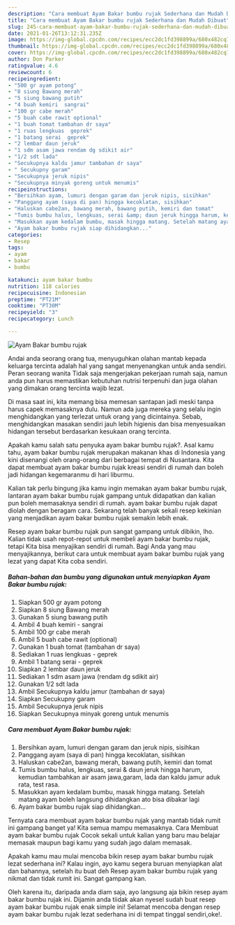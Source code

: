 ```yaml
---
description: "Cara membuat Ayam Bakar bumbu rujak Sederhana dan Mudah Dibuat"
title: "Cara membuat Ayam Bakar bumbu rujak Sederhana dan Mudah Dibuat"
slug: 245-cara-membuat-ayam-bakar-bumbu-rujak-sederhana-dan-mudah-dibuat
date: 2021-01-26T13:12:31.235Z
image: https://img-global.cpcdn.com/recipes/ecc2dc1fd398899a/680x482cq70/ayam-bakar-bumbu-rujak-foto-resep-utama.jpg
thumbnail: https://img-global.cpcdn.com/recipes/ecc2dc1fd398899a/680x482cq70/ayam-bakar-bumbu-rujak-foto-resep-utama.jpg
cover: https://img-global.cpcdn.com/recipes/ecc2dc1fd398899a/680x482cq70/ayam-bakar-bumbu-rujak-foto-resep-utama.jpg
author: Don Parker
ratingvalue: 4.6
reviewcount: 6
recipeingredient:
- "500 gr ayam potong"
- "8 siung Bawang merah"
- "5 siung bawang putih"
- "4 buah kemiri  sangrai"
- "100 gr cabe merah"
- "5 buah cabe rawit optional"
- "1 buah tomat tambahan dr saya"
- "1 ruas lengkuas  geprek"
- "1 batang serai  geprek"
- "2 lembar daun jeruk"
- "1 sdm asam jawa rendam dg sdikit air"
- "1/2 sdt lada"
- "Secukupnya kaldu jamur tambahan dr saya"
- " Secukupny garam"
- "Secukupnya jeruk nipis"
- "Secukupnya minyak goreng untuk menumis"
recipeinstructions:
- "Bersihkan ayam, lumuri dengan garam dan jeruk nipis, sisihkan"
- "Panggang ayam (saya di pan) hingga kecoklatan, sisihkan"
- "Haluskan cabe2an, bawang merah, bawang putih, kemiri dan tomat"
- "Tumis bumbu halus, lengkuas, serai &amp; daun jeruk hingga harum, kemudian tambahkan air asam jawa,garam, lada dan kaldu jamur aduk rata, test rasa."
- "Masukkan ayam kedalam bumbu, masak hingga matang. Setelah matang ayam boleh langsung dihidangkan ato bisa dibakar lagi"
- "Ayam bakar bumbu rujak siap dihidangkan..."
categories:
- Resep
tags:
- ayam
- bakar
- bumbu

katakunci: ayam bakar bumbu 
nutrition: 118 calories
recipecuisine: Indonesian
preptime: "PT21M"
cooktime: "PT30M"
recipeyield: "3"
recipecategory: Lunch

---
```



![Ayam Bakar bumbu rujak](https://img-global.cpcdn.com/recipes/ecc2dc1fd398899a/680x482cq70/ayam-bakar-bumbu-rujak-foto-resep-utama.jpg)

Andai anda seorang orang tua, menyuguhkan olahan mantab kepada keluarga tercinta adalah hal yang sangat menyenangkan untuk anda sendiri. Peran seorang  wanita Tidak saja mengerjakan pekerjaan rumah saja, namun anda pun harus memastikan kebutuhan nutrisi terpenuhi dan juga olahan yang dimakan orang tercinta wajib lezat.

Di masa  saat ini, kita memang bisa memesan santapan jadi meski tanpa harus capek memasaknya dulu. Namun ada juga mereka yang selalu ingin menghidangkan yang terlezat untuk orang yang dicintainya. Sebab, menghidangkan masakan sendiri jauh lebih higienis dan bisa menyesuaikan hidangan tersebut berdasarkan kesukaan orang tercinta. 



Apakah kamu salah satu penyuka ayam bakar bumbu rujak?. Asal kamu tahu, ayam bakar bumbu rujak merupakan makanan khas di Indonesia yang kini disenangi oleh orang-orang dari berbagai tempat di Nusantara. Kita dapat membuat ayam bakar bumbu rujak kreasi sendiri di rumah dan boleh jadi hidangan kegemaranmu di hari liburmu.

Kalian tak perlu bingung jika kamu ingin memakan ayam bakar bumbu rujak, lantaran ayam bakar bumbu rujak gampang untuk didapatkan dan kalian pun boleh memasaknya sendiri di rumah. ayam bakar bumbu rujak dapat diolah dengan beragam cara. Sekarang telah banyak sekali resep kekinian yang menjadikan ayam bakar bumbu rujak semakin lebih enak.

Resep ayam bakar bumbu rujak pun sangat gampang untuk dibikin, lho. Kalian tidak usah repot-repot untuk membeli ayam bakar bumbu rujak, tetapi Kita bisa menyajikan sendiri di rumah. Bagi Anda yang mau menyajikannya, berikut cara untuk membuat ayam bakar bumbu rujak yang lezat yang dapat Kita coba sendiri.

<!--inarticleads1-->

##### Bahan-bahan dan bumbu yang digunakan untuk menyiapkan Ayam Bakar bumbu rujak:

1. Siapkan 500 gr ayam potong
1. Siapkan 8 siung Bawang merah
1. Gunakan 5 siung bawang putih
1. Ambil 4 buah kemiri - sangrai
1. Ambil 100 gr cabe merah
1. Ambil 5 buah cabe rawit (optional)
1. Gunakan 1 buah tomat (tambahan dr saya)
1. Sediakan 1 ruas lengkuas - geprek
1. Ambil 1 batang serai - geprek
1. Siapkan 2 lembar daun jeruk
1. Sediakan 1 sdm asam jawa (rendam dg sdikit air)
1. Gunakan 1/2 sdt lada
1. Ambil Secukupnya kaldu jamur (tambahan dr saya)
1. Siapkan  Secukupny garam
1. Ambil Secukupnya jeruk nipis
1. Siapkan Secukupnya minyak goreng untuk menumis




<!--inarticleads2-->

##### Cara membuat Ayam Bakar bumbu rujak:

1. Bersihkan ayam, lumuri dengan garam dan jeruk nipis, sisihkan
1. Panggang ayam (saya di pan) hingga kecoklatan, sisihkan
1. Haluskan cabe2an, bawang merah, bawang putih, kemiri dan tomat
1. Tumis bumbu halus, lengkuas, serai &amp; daun jeruk hingga harum, kemudian tambahkan air asam jawa,garam, lada dan kaldu jamur aduk rata, test rasa.
1. Masukkan ayam kedalam bumbu, masak hingga matang. Setelah matang ayam boleh langsung dihidangkan ato bisa dibakar lagi
1. Ayam bakar bumbu rujak siap dihidangkan...




Ternyata cara membuat ayam bakar bumbu rujak yang mantab tidak rumit ini gampang banget ya! Kita semua mampu memasaknya. Cara Membuat ayam bakar bumbu rujak Cocok sekali untuk kalian yang baru mau belajar memasak maupun bagi kamu yang sudah jago dalam memasak.

Apakah kamu mau mulai mencoba bikin resep ayam bakar bumbu rujak lezat sederhana ini? Kalau ingin, ayo kamu segera buruan menyiapkan alat dan bahannya, setelah itu buat deh Resep ayam bakar bumbu rujak yang nikmat dan tidak rumit ini. Sangat gampang kan. 

Oleh karena itu, daripada anda diam saja, ayo langsung aja bikin resep ayam bakar bumbu rujak ini. Dijamin anda tiidak akan nyesel sudah buat resep ayam bakar bumbu rujak enak simple ini! Selamat mencoba dengan resep ayam bakar bumbu rujak lezat sederhana ini di tempat tinggal sendiri,oke!.


